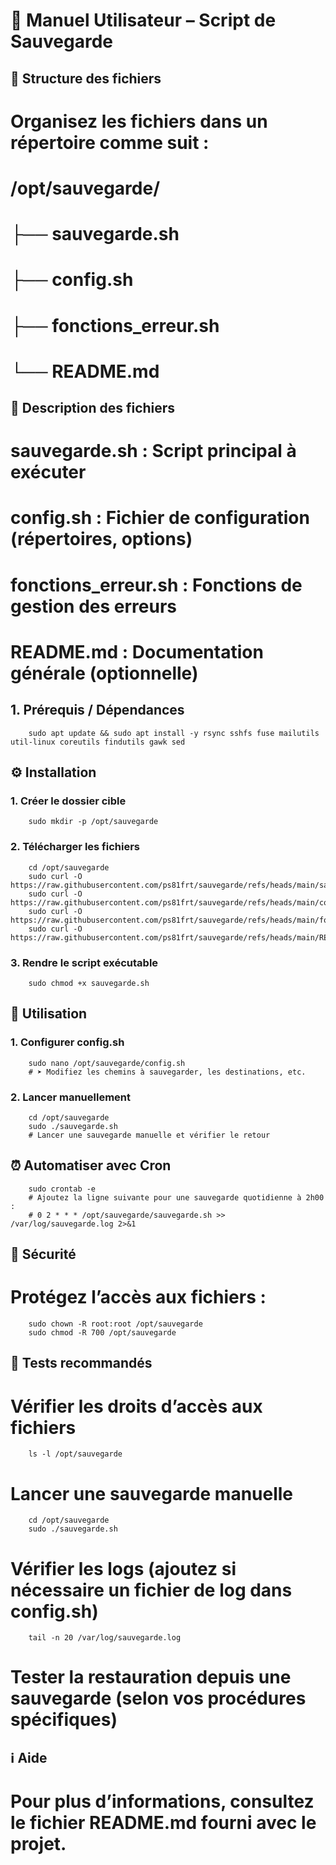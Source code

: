 # 📘 Manuel Utilisateur – Script de Sauvegarde

## 📁 Structure des fichiers

# Organisez les fichiers dans un répertoire comme suit :
# /opt/sauvegarde/
# ├── sauvegarde.sh
# ├── config.sh
# ├── fonctions_erreur.sh
# └── README.md

## 📝 Description des fichiers

# sauvegarde.sh       : Script principal à exécuter
# config.sh           : Fichier de configuration (répertoires, options)
# fonctions_erreur.sh : Fonctions de gestion des erreurs
# README.md           : Documentation générale (optionnelle)

## 1. Prérequis / Dépendances

        sudo apt update && sudo apt install -y rsync sshfs fuse mailutils util-linux coreutils findutils gawk sed

## ⚙️ Installation

### 1. Créer le dossier cible

        sudo mkdir -p /opt/sauvegarde

### 2. Télécharger les fichiers

        cd /opt/sauvegarde
        sudo curl -O https://raw.githubusercontent.com/ps81frt/sauvegarde/refs/heads/main/sauvegarde.sh
        sudo curl -O https://raw.githubusercontent.com/ps81frt/sauvegarde/refs/heads/main/config.sh
        sudo curl -O https://raw.githubusercontent.com/ps81frt/sauvegarde/refs/heads/main/fonctions_erreur.sh
        sudo curl -O https://raw.githubusercontent.com/ps81frt/sauvegarde/refs/heads/main/README.md

### 3. Rendre le script exécutable

        sudo chmod +x sauvegarde.sh

## 🚀 Utilisation

### 1. Configurer config.sh

        sudo nano /opt/sauvegarde/config.sh
        # ➤ Modifiez les chemins à sauvegarder, les destinations, etc.

### 2. Lancer manuellement

        cd /opt/sauvegarde
        sudo ./sauvegarde.sh
        # Lancer une sauvegarde manuelle et vérifier le retour

## ⏰ Automatiser avec Cron

        sudo crontab -e
        # Ajoutez la ligne suivante pour une sauvegarde quotidienne à 2h00 :
        # 0 2 * * * /opt/sauvegarde/sauvegarde.sh >> /var/log/sauvegarde.log 2>&1

## 🔐 Sécurité

# Protégez l’accès aux fichiers :

        sudo chown -R root:root /opt/sauvegarde
        sudo chmod -R 700 /opt/sauvegarde

## 🧪 Tests recommandés

# Vérifier les droits d’accès aux fichiers

        ls -l /opt/sauvegarde

# Lancer une sauvegarde manuelle

        cd /opt/sauvegarde
        sudo ./sauvegarde.sh

# Vérifier les logs (ajoutez si nécessaire un fichier de log dans config.sh)

        tail -n 20 /var/log/sauvegarde.log

# Tester la restauration depuis une sauvegarde (selon vos procédures spécifiques)

## ℹ️ Aide

# Pour plus d’informations, consultez le fichier README.md fourni avec le projet.
